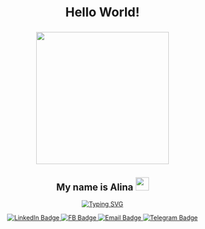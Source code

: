 <div id="header" align="center">
    <h1> Hello World!
     <p align="center"><img  src="https://media.giphy.com/media/zOvBKUUEERdNm/giphy.gif" width="300"/></p>
    </h1>

<h2> My name is Alina
    <img src="https://github.com/blackcater/blackcater/raw/main/images/Hi.gif" height="30"/> 
</h2>

<p align="center"> 
    <a href="https://git.io/typing-svg">
        <img src="https://readme-typing-svg.demolab.com?font=Fira+Code&weight=300&pause=1000&color=2AF73C&width=450&lines=I%60m+a+Junior+Frontend+Developer" alt="Typing SVG" />
    </a>
</p>
</div>

<div id="badges" align="center">
  <a href="my-linkedin-URL">
    <img src="https://img.shields.io/badge/LinkedIn-blue?style=for-the-badge&logo=linkedin&logoColor=white" alt="LinkedIn Badge"/>
  </a>
  <a href="my-fb-URL">
    <img src="https://img.shields.io/badge/Facebook-white?style=for-the-badge&logo=facebook&logoColor=blue" alt="FB Badge"/>
  </a>
    <a href="my-email-URL">
    <img src="https://img.shields.io/badge/Email-orange?style=for-the-badge&logo=mail.ru&logoColor=white" alt="Email Badge"/>
  </a>
  <a href="my-telegram-URL">
    <img src="https://img.shields.io/badge/Telegram-white?style=for-the-badge&logo=telegram&logoColor=blue" alt="Telegram Badge"/>
  </a>
</div>
 <p align="center"><img src="https://komarev.com/ghpvc/?username=AlinaOnly&style=flat-square&color=blue" alt=""/></p>